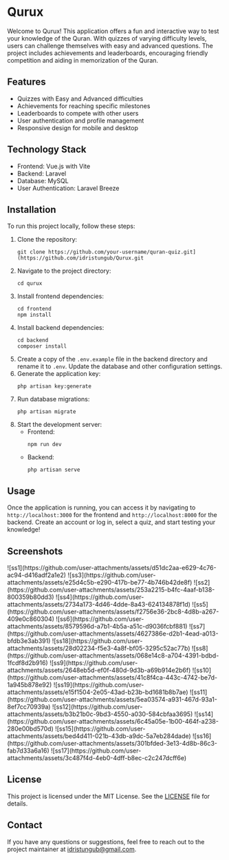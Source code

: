 <h1>Qurux</h1>
  <p>
    Welcome to Qurux! This application offers a fun and interactive way to test your knowledge of the Quran. With quizzes of varying difficulty levels, users can challenge themselves with easy and advanced questions. The project includes achievements and leaderboards, encouraging friendly competition and aiding in memorization of the Quran.
  </p>

  <h2>Features</h2>
  <ul>
    <li>Quizzes with Easy and Advanced difficulties</li>
    <li>Achievements for reaching specific milestones</li>
    <li>Leaderboards to compete with other users</li>
    <li>User authentication and profile management</li>
    <li>Responsive design for mobile and desktop</li>
  </ul>

  <h2>Technology Stack</h2>
  <ul>
    <li>Frontend: Vue.js with Vite</li>
    <li>Backend: Laravel</li>
    <li>Database: MySQL</li>
    <li>User Authentication: Laravel Breeze</li>
  </ul>

  <h2>Installation</h2>
  <p>To run this project locally, follow these steps:</p>
  <ol>
    <li>Clone the repository:
      <pre><code>git clone https://github.com/your-username/quran-quiz.git](https://github.com/idristungub/Qurux.git</code></pre>
    </li>
    <li>Navigate to the project directory:
      <pre><code>cd qurux</code></pre>
    </li>
    <li>Install frontend dependencies:
      <pre><code>cd frontend
npm install</code></pre>
    </li>
    <li>Install backend dependencies:
      <pre><code>cd backend
composer install</code></pre>
    </li>
    <li>Create a copy of the <code>.env.example</code> file in the backend directory and rename it to <code>.env</code>. Update the database and other configuration settings.</li>
    <li>Generate the application key:
      <pre><code>php artisan key:generate</code></pre>
    </li>
    <li>Run database migrations:
      <pre><code>php artisan migrate</code></pre>
    </li>
    <li>Start the development server:
      <ul>
        <li>Frontend: <pre><code>npm run dev</code></pre></li>
        <li>Backend: <pre><code>php artisan serve</code></pre></li>
      </ul>
    </li>
  </ol>

  <h2>Usage</h2>
  <p>Once the application is running, you can access it by navigating to <code>http://localhost:3000</code> for the frontend and <code>http://localhost:8000</code> for the backend. Create an account or log in, select a quiz, and start testing your knowledge!</p>

  <h2>Screenshots</h2>
  ![ss1](https://github.com/user-attachments/assets/d51dc2aa-e629-4c76-ac94-d416adf2a1e2)
![ss3](https://github.com/user-attachments/assets/e25d4c5b-e290-417b-be77-4b746b42de8f)
![ss2](https://github.com/user-attachments/assets/253a2215-b4fc-4aaf-b138-800359b80dd3)
![ss4](https://github.com/user-attachments/assets/2734a173-4d46-4dde-8a43-624134878f1d)
![ss5](https://github.com/user-attachments/assets/f2756e36-2bc8-4d8b-a267-409e0c860304)
![ss6](https://github.com/user-attachments/assets/8579596d-a7b1-4b5a-a51c-d9036fcbf881)
![ss7](https://github.com/user-attachments/assets/4627386e-d2b1-4ead-a013-bfdb3e3ab391)
![ss18](https://github.com/user-attachments/assets/28d02234-f5e3-4a8f-bf05-3295c52ac77b)
![ss8](https://github.com/user-attachments/assets/068e14c8-a704-4391-bdbd-1fcdf8d2b916)
![ss9](https://github.com/user-attachments/assets/2648eb5d-ef0f-480d-9d3b-a69b914e2b6f)
![ss10](https://github.com/user-attachments/assets/41c8f4ca-443c-4742-be7d-1a945b878e92)
![ss19](https://github.com/user-attachments/assets/e15f1504-2e05-43ad-b23b-bd1681b8b7ae)
![ss11](https://github.com/user-attachments/assets/5ea03574-a931-467d-93a1-8ef7cc70939a)
![ss12](https://github.com/user-attachments/assets/b3b21b0c-9bd3-4550-a030-584cbfaa3695)
![ss14](https://github.com/user-attachments/assets/6c45a05e-1b00-464f-a238-280e00bd570d)
![ss15](https://github.com/user-attachments/assets/bed4d411-021b-43db-a9dc-5a7eb284dade)
![ss16](https://github.com/user-attachments/assets/301bfded-3e13-4d8b-86c3-fab7d33a6a16)
![ss17](https://github.com/user-attachments/assets/3c487f4d-4eb0-4dff-b8ec-c2c247dcff6e)



  <h2>License</h2>
  <p>This project is licensed under the MIT License. See the <a href="LICENSE">LICENSE</a> file for details.</p>

  <h2>Contact</h2>
  <p>If you have any questions or suggestions, feel free to reach out to the project maintainer at <a href="mailto:idristungub@gmail.com">idristungub@gmail.com</a>.</p>
